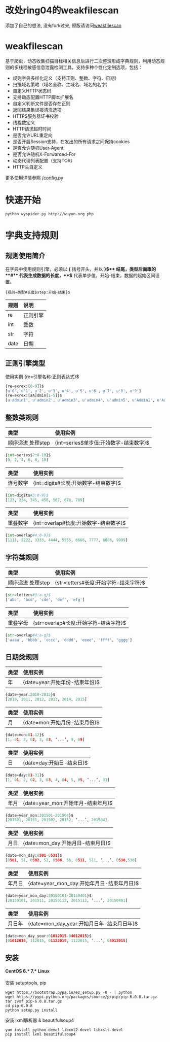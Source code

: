 # 改处ring04的weakfilescan
添加了自己的想法, 没有fork过来, 原版请访问[weakfilescan](https://github.com/ring04h/weakfilescan)

# weakfilescan
基于爬虫，动态收集扫描目标相关信息后进行二次整理形成字典规则，利用动态规则的多线程敏感信息泄露检测工具，支持多种个性化定制选项，包括：
* 规则字典多样化定义（支持正则、整数、字符、日期）
* 扫描域名策略（域名全称、主域名、域名的名字）
* 自定义HTTP状态码
* 支持动态配置HTTP脚本扩展名
* 自定义判断文件是否存在正则
* 返回结果集误报清洗选项
* HTTPS服务器证书校验
* 线程数定义
* HTTP请求超时时间
* 是否允许URL重定向
* 是否开启Session支持，在发出的所有请求之间保持cookies
* 是否允许随机User-Agent
* 是否允许随机X-Forwarded-For
* 动态代理列表配置（支持TOR）
* HTTP头自定义

更多使用详情参照 [/config.py](https://github.com/ring04h/weakfilescan/blob/master/config.py)

# 快速开始
``` shell
python wyspider.py http://wuyun.org php
```

# 字典支持规则
## 规则使用简介
在字典中使用规则引擎，必须以 **{** 括号开头，并以 **}$** 结尾，类型后面跟的 **#** 代表生成数据的长度，**$** 代表单步值，开始-结束，数据的起始区间设置。
```
{规则=类型#长度$step:开始-结束}$
```
| 规则      |    说明 |
| :-------- |:--------|
| re   | 正则引擎 |
| int  | 整数 |
| str  | 字符 |
| date | 日期 |

正则引擎类型
------------
使用实例
{re=引擎名称:正则表达式}$
``` python
{re=exrex:[0-9]}$
[u'0', u'1', u'2', u'3', u'4', u'5', u'6', u'7', u'8', u'9']
{re=exrex:[aA]dmin[1-5]}$
[u'admin1', u'admin2', u'admin3', u'admin4', u'admin5', u'Admin1', u'Admin2', u'Admin3', u'Admin4', u'Admin5']
```

整数类规则
------------
| 类型      | 使用实例 |
| :-------- |:--------|
| 顺序递进 处理step | {int=series$单步值:开始数字-结束数字}$ |
``` python
{int=series$2:0-10}$
[0, 2, 4, 6, 8, 10]
```

| 类型      | 使用实例 |
| :-------- |:--------|
| 连号数字 | {int=digits#长度:开始数字-结束数字}$ |
``` python
{int=digits#3:0-9}$
[123, 234, 345, 456, 567, 678, 789]
```

| 类型      | 使用实例 |
| :-------- |:--------|
| 重叠数字 | {int=overlap#长度:开始数字-结束数字}$ |
``` python
{int=overlap#4:0-9}$ 
[1111, 2222, 3333, 4444, 5555, 6666, 7777, 8888, 9999]
```

字符类规则
------------
| 类型      | 使用实例 |
| :-------- |:--------|
| 顺序递进 处理step | {str=letters#长度:开始字符-结束字符}$ |
``` python
{str=letters#3:a-g}$
['abc', 'bcd', 'cde', 'def', 'efg']
```

| 类型      | 使用实例 |
| :-------- |:--------|
| 重叠字母 | {str=overlap#长度:开始字符-结束字符}$ |
``` python
{str=overlap#4:a-g}$
['aaaa', 'bbbb', 'cccc', 'dddd', 'eeee', 'ffff', 'gggg']
```

日期类规则
------------
| 类型      | 使用实例 |
| :-------- |:--------|
| 年 | {date=year:开始年份-结束年份}$ |
``` python
{date=year:2010-2015}$
[2010, 2011, 2012, 2013, 2014, 2015]
```

| 类型      | 使用实例 |
| :-------- |:--------|
| 月 | {date=mon:开始月份-结束月份}$ |
``` python
{date=mon:01-12}$
[1, 01, 2, 02, 3, 03, ‘...’, 9, 09]
```

| 类型      | 使用实例 |
| :-------- |:--------|
| 日 | {date=day:开始日-结束日}$ |
``` python
{date=day:01-31}$
[1, 01, 2, 02, 3, 03, 4, 04, 5, 05, ‘...’, 31]
```

| 类型      | 使用实例 |
| :-------- |:--------|
| 年月 | {date=year_mon:开始年月-结束年月}$ |
``` python
{date=year_mon:201501-201504}$
[201501, 20151, 201502, 20152, ‘...’, 201504]
```

| 类型      | 使用实例 |
| :-------- |:--------|
| 月日 | {date=mon_day:开始月日-结束月日}$ |
``` python
{date=mon_day:0501-0531}$
[0501, 51, 0502, 52, 0506, 56, 0511, 511, ‘...’, 0530,530]
```

| 类型      | 使用实例 |
| :-------- |:--------|
| 年月日 | {date=year_mon_day:开始年月日-结束年月日}$ |
``` python
{date=year_mon_day:20150101-20150401}$
[20150101, 201511, 20150112, 2015112, ‘...’, 20150401]
```

| 类型      | 使用实例 |
| :-------- |:--------|
| 月日年 | {date=mon_day_year:开始月日年-结束月日年}$ |
``` python
{date=mon_day_year:01012015-04012015}$
[01012015, 112015, 01122015, 1122015, ‘...’, 04012015]
```

## 安装
#### CentOS 6.* 7.* Linux
安装 setuptools, pip
``` shell
wget https://bootstrap.pypa.io/ez_setup.py -O - | python
wget https://pypi.python.org/packages/source/p/pip/pip-6.0.8.tar.gz
tar zvxf pip-6.0.8.tar.gz
cd pip-6.0.8
python setup.py install
```
安装 lxml解析器 & beautifulsoup4
``` shell
yum install python-devel libxml2-devel libxslt-devel
pip install lxml beautifulsoup4
```